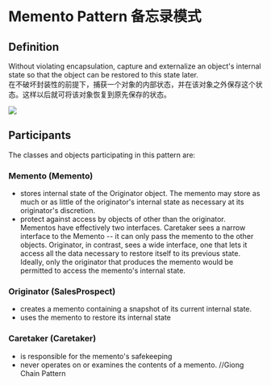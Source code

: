 # Memento Pattern 备忘录模式
## Definition

Without violating encapsulation, capture and externalize an object's internal state so that the object can be restored to this state later.
<br>在不破坏封装性的前提下，捕获一个对象的内部状态，并在该对象之外保存这个状态。这样以后就可将该对象恢复到原先保存的状态。

![](https://github.com/QianMo/Unity-Design-Pattern/blob/master/UML_Picture/memento.gif)


## Participants

The classes and objects participating in this pattern are:

### Memento  (Memento)
* stores internal state of the Originator object. The memento may store as much or as little of the originator's internal state as necessary at its originator's discretion.
* protect against access by objects of other than the originator. Mementos have effectively two interfaces. Caretaker sees a narrow interface to the Memento -- it can only pass the memento to the other objects. Originator, in contrast, sees a wide interface, one that lets it access all the data necessary to restore itself to its previous state. Ideally, only the originator that produces the memento would be permitted to access the memento's internal state.

### Originator  (SalesProspect)
* creates a memento containing a snapshot of its current internal state.
* uses the memento to restore its internal state

### Caretaker  (Caretaker)
* is responsible for the memento's safekeeping
* never operates on or examines the contents of a memento.
//Giong Chain Pattern


